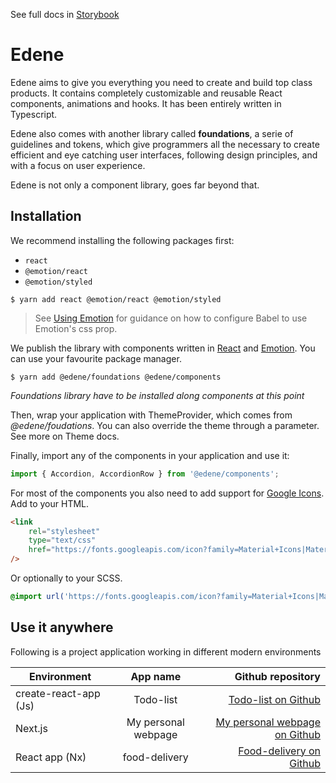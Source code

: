 See full docs in [Storybook](https://main--62ed74f612c78f7bbe13743e.chromatic.com)

# Edene

Edene aims to give you everything you need to create and build top class products. It contains completely customizable and reusable React components, animations and hooks. It has been entirely written in Typescript.

Edene also comes with another library called **foundations**, a serie of guidelines and tokens, which give programmers all the necessary to create efficient and eye catching user interfaces, following design principles, and with a focus on user experience.

Edene is not only a component library, goes far beyond that.

## Installation

We recommend installing the following packages first:

-   `react`
-   `@emotion/react`
-   `@emotion/styled`

```shell
$ yarn add react @emotion/react @emotion/styled
```

> See [Using Emotion](https://guardian.github.io/source/?path=/docs/docs-04-using-emotion--page) for guidance on how to configure Babel to use Emotion's css prop.

We publish the library with components written in [React](https://reactjs.org/) and [Emotion](https://emotion.sh/). You can use your favourite package manager.

```shell
$ yarn add @edene/foundations @edene/components
```

_Foundations library have to be installed along components at this point_

Then, wrap your application with ThemeProvider, which comes from _@edene/foudations_. You can also override the theme through a parameter. See more on Theme docs.

Finally, import any of the components in your application and use it:

```typescript
import { Accordion, AccordionRow } from '@edene/components';
```

For most of the components you also need to add support for [Google Icons](https://fonts.google.com/icons?selected=Material+Icons). Add to your HTML.

```html
<link
    rel="stylesheet"
    type="text/css"
    href="https://fonts.googleapis.com/icon?family=Material+Icons|Material+Icons+Outlined"
/>
```

Or optionally to your SCSS.

```scss
@import url('https://fonts.googleapis.com/icon?family=Material+Icons|Material+Icons+Outlined');
```

## Use it anywhere

Following is a project application working in different modern environments

| Environment           |      App name       |                                                                           Github repository |
| --------------------- | :-----------------: | ------------------------------------------------------------------------------------------: |
| create-react-app (Js) |      Todo-list      |                                [Todo-list on Github](https://github.com/aLosada7/todo-list) |
| Next.js               | My personal webpage |               [My personal webpage on Github](https://github.com/aLosada7/personal-webpage) |
| React app (Nx)        |    food-delivery    | [Food-delivery on Github](https://github.com/aLosada7/edene/tree/master/apps/food-delivery) |

